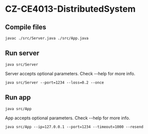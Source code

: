 # CZ-CE4013-DistributedSystem

## Compile files
```
javac ./src/Server.java ./src/App.java
```

## Run server
```
java src/Server
```
Server accepts optional parameters. Check --help for more info.
```
java src/Server --port=1234 --loss=0.2 --once
```

## Run app
```
java src/App
```
App accepts optional parameters. Check --help for more info.
```
java src/App --ip=127.0.0.1 --port=1234 --timeout=1000 --resend
```
